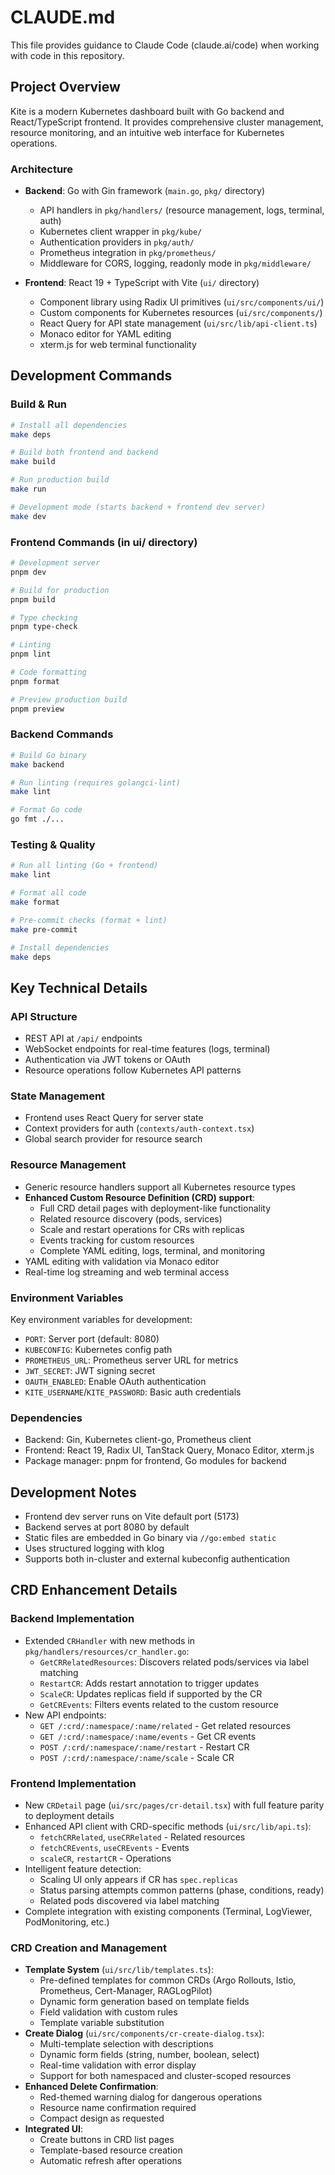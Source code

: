 # CLAUDE.md

This file provides guidance to Claude Code (claude.ai/code) when working with code in this repository.

## Project Overview

Kite is a modern Kubernetes dashboard built with Go backend and React/TypeScript frontend. It provides comprehensive cluster management, resource monitoring, and an intuitive web interface for Kubernetes operations.

### Architecture

- **Backend**: Go with Gin framework (`main.go`, `pkg/` directory)
  - API handlers in `pkg/handlers/` (resource management, logs, terminal, auth)  
  - Kubernetes client wrapper in `pkg/kube/`
  - Authentication providers in `pkg/auth/`
  - Prometheus integration in `pkg/prometheus/`
  - Middleware for CORS, logging, readonly mode in `pkg/middleware/`

- **Frontend**: React 19 + TypeScript with Vite (`ui/` directory)
  - Component library using Radix UI primitives (`ui/src/components/ui/`)
  - Custom components for Kubernetes resources (`ui/src/components/`)
  - React Query for API state management (`ui/src/lib/api-client.ts`)
  - Monaco editor for YAML editing
  - xterm.js for web terminal functionality

## Development Commands

### Build & Run
```bash
# Install all dependencies
make deps

# Build both frontend and backend
make build

# Run production build
make run

# Development mode (starts backend + frontend dev server)
make dev
```

### Frontend Commands (in ui/ directory)
```bash
# Development server
pnpm dev

# Build for production  
pnpm build

# Type checking
pnpm type-check

# Linting
pnpm lint

# Code formatting
pnpm format

# Preview production build
pnpm preview
```

### Backend Commands
```bash
# Build Go binary
make backend

# Run linting (requires golangci-lint)
make lint

# Format Go code
go fmt ./...
```

### Testing & Quality
```bash
# Run all linting (Go + frontend)
make lint

# Format all code
make format

# Pre-commit checks (format + lint)
make pre-commit

# Install dependencies
make deps
```

## Key Technical Details

### API Structure
- REST API at `/api/` endpoints
- WebSocket endpoints for real-time features (logs, terminal)
- Authentication via JWT tokens or OAuth
- Resource operations follow Kubernetes API patterns

### State Management
- Frontend uses React Query for server state
- Context providers for auth (`contexts/auth-context.tsx`)
- Global search provider for resource search

### Resource Management
- Generic resource handlers support all Kubernetes resource types
- **Enhanced Custom Resource Definition (CRD) support**:
  - Full CRD detail pages with deployment-like functionality
  - Related resource discovery (pods, services)
  - Scale and restart operations for CRs with replicas
  - Events tracking for custom resources
  - Complete YAML editing, logs, terminal, and monitoring
- YAML editing with validation via Monaco editor
- Real-time log streaming and web terminal access

### Environment Variables
Key environment variables for development:
- `PORT`: Server port (default: 8080)
- `KUBECONFIG`: Kubernetes config path
- `PROMETHEUS_URL`: Prometheus server URL for metrics
- `JWT_SECRET`: JWT signing secret
- `OAUTH_ENABLED`: Enable OAuth authentication
- `KITE_USERNAME`/`KITE_PASSWORD`: Basic auth credentials

### Dependencies
- Backend: Gin, Kubernetes client-go, Prometheus client
- Frontend: React 19, Radix UI, TanStack Query, Monaco Editor, xterm.js
- Package manager: pnpm for frontend, Go modules for backend

## Development Notes

- Frontend dev server runs on Vite default port (5173)
- Backend serves at port 8080 by default
- Static files are embedded in Go binary via `//go:embed static`
- Uses structured logging with klog
- Supports both in-cluster and external kubeconfig authentication

## CRD Enhancement Details

### Backend Implementation
- Extended `CRHandler` with new methods in `pkg/handlers/resources/cr_handler.go`:
  - `GetCRRelatedResources`: Discovers related pods/services via label matching
  - `RestartCR`: Adds restart annotation to trigger updates
  - `ScaleCR`: Updates replicas field if supported by the CR
  - `GetCREvents`: Filters events related to the custom resource
- New API endpoints:
  - `GET /:crd/:namespace/:name/related` - Get related resources
  - `GET /:crd/:namespace/:name/events` - Get CR events
  - `POST /:crd/:namespace/:name/restart` - Restart CR
  - `POST /:crd/:namespace/:name/scale` - Scale CR

### Frontend Implementation
- New `CRDetail` page (`ui/src/pages/cr-detail.tsx`) with full feature parity to deployment details
- Enhanced API client with CRD-specific methods (`ui/src/lib/api.ts`):
  - `fetchCRRelated`, `useCRRelated` - Related resources
  - `fetchCREvents`, `useCREvents` - Events
  - `scaleCR`, `restartCR` - Operations
- Intelligent feature detection:
  - Scaling UI only appears if CR has `spec.replicas`
  - Status parsing attempts common patterns (phase, conditions, ready)
  - Related pods discovered via label matching
- Complete integration with existing components (Terminal, LogViewer, PodMonitoring, etc.)

### CRD Creation and Management
- **Template System** (`ui/src/lib/templates.ts`):
  - Pre-defined templates for common CRDs (Argo Rollouts, Istio, Prometheus, Cert-Manager, RAGLogPilot)
  - Dynamic form generation based on template fields
  - Field validation with custom rules
  - Template variable substitution
- **Create Dialog** (`ui/src/components/cr-create-dialog.tsx`):
  - Multi-template selection with descriptions
  - Dynamic form fields (string, number, boolean, select)
  - Real-time validation with error display
  - Support for both namespaced and cluster-scoped resources
- **Enhanced Delete Confirmation**:
  - Red-themed warning dialog for dangerous operations
  - Resource name confirmation required
  - Compact design as requested
- **Integrated UI**:
  - Create buttons in CRD list pages
  - Template-based resource creation
  - Automatic refresh after operations